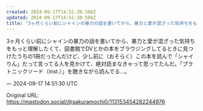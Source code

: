 ```yaml
---
created: 2024-09-17T14:51:30.586Z
updated: 2024-09-17T14:51:30.586Z
title: "3ヶ月くらい前にシャインの暴力の話を書いてから、暴力と愛が混ざった気持ちをもっと[...]"
---
```


<p>3ヶ月くらい前にシャインの暴力の話を書いてから、暴力と愛が混ざった気持ちをもっと理解したくて、図書館でDVとかの本をブラウジングしてるときに見つけたうちの1冊だったんだけど、少し前に（おそらく）この本を読んで「シャイりん」だって言ってる人を見かけて、絶対読まなきゃって思ってたんだ。「プラトニックソード（inst.）」を聴きながら読んでる…。</p>

&mdash; 2024-09-17 14:51:30 UTC

Original URL: https://mastodon.social/@sakuramochi0/113153454282244976
